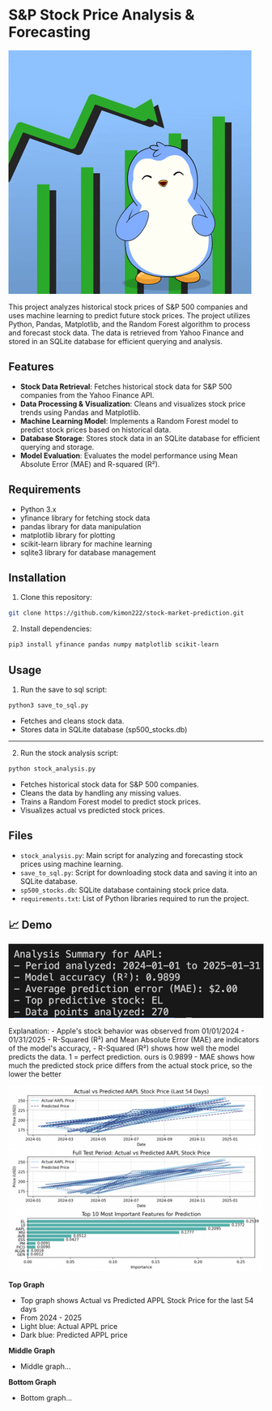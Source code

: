# S&P Stock Price Analysis & Forecasting 

![Penguin cartoon with stocks chart](./assets/stocks.gif)

This project analyzes historical stock prices of S&P 500 companies and uses machine learning to predict future stock prices. The project utilizes Python, Pandas, Matplotlib, and the Random Forest algorithm to process and forecast stock data. The data is retrieved from Yahoo Finance and stored in an SQLite database for efficient querying and analysis.

## Features
- **Stock Data Retrieval**: Fetches historical stock data for S&P 500 companies from the Yahoo Finance API.
- **Data Processing & Visualization**: Cleans and visualizes stock price trends using Pandas and Matplotlib.
- **Machine Learning Model**: Implements a Random Forest model to predict stock prices based on historical data.
- **Database Storage**: Stores stock data in an SQLite database for efficient querying and storage.
- **Model Evaluation**: Evaluates the model performance using Mean Absolute Error (MAE) and R-squared (R²).

## Requirements 
- Python 3.x
- yfinance library for fetching stock data
- pandas library for data manipulation
- matplotlib library for plotting
- scikit-learn library for machine learning
- sqlite3 library for database management

## Installation 
1. Clone this repository: 
```bash
git clone https://github.com/kimon222/stock-market-prediction.git
```

2. Install dependencies: 
```bash
pip3 install yfinance pandas numpy matplotlib scikit-learn
```

## Usage 
1. Run the save to sql script:
```bash
python3 save_to_sql.py
```

- Fetches and cleans stock data.
- Stores data in SQLite database (sp500_stocks.db)

---

2. Run the stock analysis script:
```bash
python stock_analysis.py
```

- Fetches historical stock data for S&P 500 companies.
- Cleans the data by handling any missing values.
- Trains a Random Forest model to predict stock prices.
- Visualizes actual vs predicted stock prices.

## Files
- `stock_analysis.py`: Main script for analyzing and forecasting stock prices using machine learning.
- `save_to_sql.py`: Script for downloading stock data and saving it into an SQLite database.
- `sp500_stocks.db`: SQLite database containing stock price data.
- `requirements.txt`: List of Python libraries required to run the project.

## 📈 Demo
<p align="left">
  <img src="./assets/screenshots/screenshot1.png" alt="Analysis Summary for APPL" width="600">
</p>  
Explanation:
- Apple's stock behavior was observed from 01/01/2024 - 01/31/2025
- R-Squared (R²) and Mean Absolute Error (MAE) are indicators of the model's accuracy,
- R-Squared (R²) shows how well the model predicts the data. 1 = perfect prediction. ours is 0.9899
- MAE shows how much the predicted stock price differs from the actual stock price, so the lower the better 

<p align="left">
  <img src="./assets/screenshots/screenshot2.png" alt="Charts showing predicted vs actual stock behavior" width="600">
</p>  

**Top Graph**
- Top graph shows Actual vs Predicted APPL Stock Price for the last 54 days
- From 2024 - 2025
- Light blue: Actual APPL price 
- Dark blue: Predicted APPL price 

**Middle Graph**
- Middle graph...

**Bottom Graph**
- Bottom graph...

